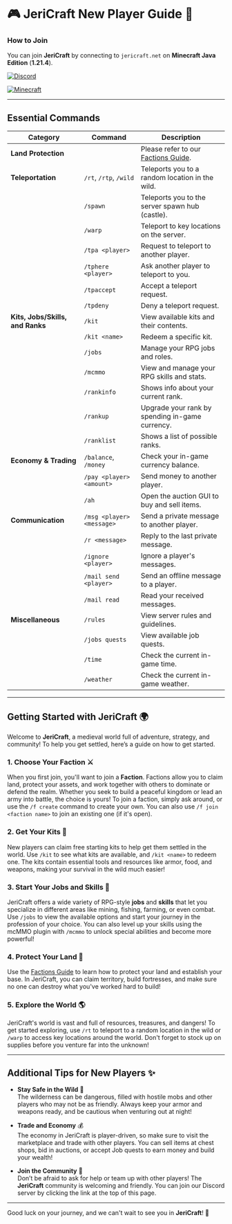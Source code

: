 # 🎮 JeriCraft New Player Guide 🌟

### **How to Join**

You can join **JeriCraft** by connecting to `jericraft.net` on **Minecraft Java Edition** (**1.21.4**).

[![Discord](https://img.shields.io/badge/Discord-Join_Our_Server-7289DA?style=for-the-badge&logo=discord)](https://discord.gg/wuVcM9AZrr)

[![Minecraft](https://img.shields.io/badge/Minecraft-1.21.4-00AF54?style=for-the-badge&logo=curseforge)](jericraft.net)

---

## **Essential Commands**

| **Category**                     | **Command**               | **Description**                                                 |
|----------------------------------|---------------------------|-----------------------------------------------------------------|
| **Land Protection**              |                           | Please refer to our [Factions Guide](/docs/guides/Factions.md). |
| **Teleportation**                | `/rt`, `/rtp`, `/wild`    | Teleports you to a random location in the wild.                 |
|                                  | `/spawn`                  | Teleports you to the server spawn hub (castle).                 |
|                                  | `/warp`                   | Teleport to key locations on the server.                        |
|                                  | `/tpa <player>`           | Request to teleport to another player.                          |
|                                  | `/tphere <player>`        | Ask another player to teleport to you.                          |
|                                  | `/tpaccept`               | Accept a teleport request.                                      |
|                                  | `/tpdeny`                 | Deny a teleport request.                                        |
| **Kits, Jobs/Skills, and Ranks** | `/kit`                    | View available kits and their contents.                         |
|                                  | `/kit <name>`             | Redeem a specific kit.                                          |
|                                  | `/jobs`                   | Manage your RPG jobs and roles.                                 |
|                                  | `/mcmmo`                  | View and manage your RPG skills and stats.                      |
|                                  | `/rankinfo`               | Shows info about your current rank.                             |
|                                  | `/rankup`                 | Upgrade your rank by spending in-game currency.                 |
|                                  | `/ranklist`               | Shows a list of possible ranks.                                 |
| **Economy & Trading**            | `/balance`, `/money`      | Check your in-game currency balance.                            |
|                                  | `/pay <player> <amount>`  | Send money to another player.                                   |
|                                  | `/ah`                     | Open the auction GUI to buy and sell items.                     |
| **Communication**                | `/msg <player> <message>` | Send a private message to another player.                       |
|                                  | `/r <message>`            | Reply to the last private message.                              |
|                                  | `/ignore <player>`        | Ignore a player's messages.                                     |
|                                  | `/mail send <player>`     | Send an offline message to a player.                            |
|                                  | `/mail read`              | Read your received messages.                                    |
| **Miscellaneous**                | `/rules`                  | View server rules and guidelines.                               |
|                                  | `/jobs quests`            | View available job quests.                                      |
|                                  | `/time`                   | Check the current in-game time.                                 |
|                                  | `/weather`                | Check the current in-game weather.                              |

---

## **Getting Started with JeriCraft** 🌍

Welcome to **JeriCraft**, a medieval world full of adventure, strategy, and community! To help you get settled, here’s a
guide on how to get started.

### **1. Choose Your Faction** ⚔️

When you first join, you'll want to join a **Faction**. Factions allow you to claim land, protect your assets, and work
together with others to dominate or defend the realm. Whether you seek to build a peaceful kingdom or lead an army into
battle, the choice is yours! To join a faction, simply ask around, or use the `/f create` command to create your own.
You can also use `/f join <faction name>` to join an existing one (if it's open).

### **2. Get Your Kits** 🎁

New players can claim free starting kits to help get them settled in the world. Use `/kit` to see what kits are
available, and `/kit <name>` to redeem one. The kits contain essential tools and resources like armor, food, and
weapons, making your survival in the wild much easier!

### **3. Start Your Jobs and Skills** 💼

JeriCraft offers a wide variety of RPG-style **jobs** and **skills** that let you specialize in different areas like
mining, fishing, farming, or even combat. Use `/jobs` to view the available options and start your journey in the
profession of your choice. You can also level up your skills using the mcMMO plugin with `/mcmmo` to unlock special
abilities and become more powerful!

### **4. Protect Your Land** 🏰

Use the [Factions Guide](/docs/guides/Factions.md) to learn how to protect your land and establish your base. In
JeriCraft, you can claim territory, build fortresses, and make sure no one can destroy what you've worked hard to build!

### **5. Explore the World** 🌎

JeriCraft's world is vast and full of resources, treasures, and dangers! To get started exploring, use `/rt` to teleport
to a random location in the wild or `/warp` to access key locations around the world. Don't forget to stock up on
supplies before you venture far into the unknown!

---

## **Additional Tips for New Players** ✨

- **Stay Safe in the Wild** 🌲  
  The wilderness can be dangerous, filled with hostile mobs and other players who may not be as friendly. Always keep
  your armor and weapons ready, and be cautious when venturing out at night!

- **Trade and Economy** 💰  
  The economy in JeriCraft is player-driven, so make sure to visit the marketplace and trade with other players. You can
  sell items at chest shops, bid in auctions, or accept Job quests to earn money and build your wealth!

- **Join the Community** 🤝  
  Don’t be afraid to ask for help or team up with other players! The **JeriCraft** community is welcoming and friendly.
  You can join our Discord server by clicking the link at the top of this page.

---

Good luck on your journey, and we can't wait to see you in **JeriCraft**! 🌟